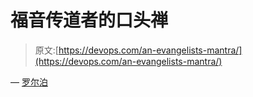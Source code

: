 # 福音传道者的口头禅

> 原文:[https://devops.com/an-evangelists-mantra/](https://devops.com/an-evangelists-mantra/)

— [罗尔泊](https://devops.com/author/breselman/)